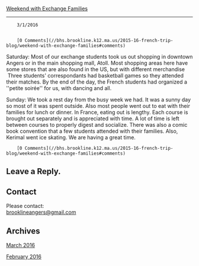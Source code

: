 [Weekend with Exchange Families](//bhs.brookline.k12.ma.us/2015-16-french-trip-blog/weekend-with-exchange-families)

			
------------------------------------------------------------------------------------------------------------------------

		3/1/2016
	

		[0 Comments](//bhs.brookline.k12.ma.us/2015-16-french-trip-blog/weekend-with-exchange-families#comments)
	

Saturday: Most of our exchange students took us out shopping in downtown Angers or in the main shopping mall, Atoll. Most shopping areas here have some stores that are also found in the US, but with different merchandise  Three students' correspondants had basketball games so they attended their matches. By the end of the day, the French students had organized a ''petite soirée'' for us, with dancing and all.   
  
  
Sunday: We took a rest day from the busy week we had. It was a sunny day so most of it was spent outside. Also most people went out to eat with their families for lunch or dinner. In France, eating out is lengthy. Each course is brought out separately and is appreciated with time. A lot of time is left between courses to properly digest and socialize. There was also a comic book convention that a few students attended with their families. Also, Kerimal went ice skating. We are having a great time.  

		[0 Comments](//bhs.brookline.k12.ma.us/2015-16-french-trip-blog/weekend-with-exchange-families#comments)
	

  
  
  

Leave a Reply.
--------------

Contact
-------

Please contact:   
​brooklineangers@gmail.com

Archives
--------

[March 2016](/2015-16-french-trip-blog/archives/03-2016)
		  
[February 2016](/2015-16-french-trip-blog/archives/02-2016)